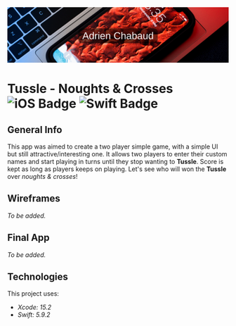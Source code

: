 <!---
  Title: Tussle
  Description: Noughts and Crosses game
  Author: Adrien CHABAUD
  -->

  <img src="/Readme/Adrien_banner.png">

  # Tussle - Noughts & Crosses ![iOS Badge](https://img.shields.io/badge/iOS-000000?style=for-the-badge&logo=ios&logoColor=white) ![Swift Badge](https://img.shields.io/badge/Swift%20Version-5-orange) 

## General Info

This app was aimed to create a two player simple game, with a simple UI but still attractive/interesting one.
It allows two players to enter their custom names and start playing in turns until they stop wanting to **Tussle**. Score is kept as long as players keeps on playing.
Let's see who will won the **Tussle** over *noughts & crosses*!

## Wireframes

*To be added.*

## Final App

*To be added.*

## Technologies

This project uses:
* *Xcode: 15.2*
* *Swift: 5.9.2*
